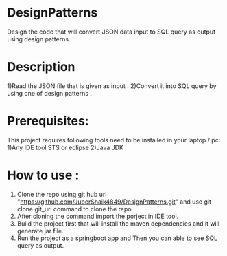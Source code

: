 # DesignPatterns
Design the code that will convert JSON data input  to SQL query as output using design patterns.

# Description
1)Read the JSON file that is given as input .
2)Convert it into SQL query by using one of design patterns .

# Prerequisites:
This project requires following tools need to be installed in your laptop / pc:
1)Any IDE tool STS or eclipse
2)Java JDK 

# How to use :
1) Clone the repo using git hub url  "https://github.com/JuberShaik4849/DesignPatterns.git" and use git clone git_url command to clone the repo
2) After cloning the command import the porject in IDE tool.
3) Build the project first that will install the maven dependencies and it will generate jar file.
4) Run the project as a springboot app and Then you can able to see SQL query as output.

